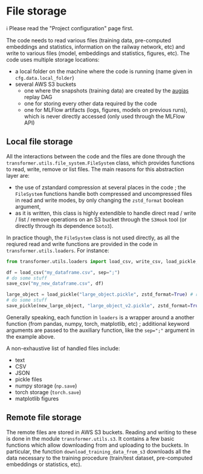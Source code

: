 # File storage

ℹ️ Please read the "Project configuration" page first.

The code needs to read various files (training data, pre-computed embeddings and statistics, information on the railway network, etc) and write to various files (model, embeddings and statistics, figures, etc). The code uses multiple storage locations:
- a local folder on the machine where the code is running (name given in `cfg.data.local_folder`)
- several AWS S3 buckets
  - one where the snapshots (training data) are created by the [augias](https://gitlab.com/osrdata/services/augias/) replay DAG
  - one for storing every other data required by the code
  - one for MLFlow artifacts (logs, figures, models on previous runs), which is never directly accessed (only used through the MLFlow API)

## Local file storage

All the interactions between the code and the files are done through the `transformer.utils.file_system.FileSystem` class, which provides functions to read, write, remove or list files. The main reasons for this abstraction layer are:
- the use of zstandard compression at several places in the code ; the `FileSystem` functions handle both compressed and uncompressed files in read and write modes, by only changing the `zstd_format` boolean argument,
- as it is written, this class is highly extendible to handle direct read / write / list / remove operations on an S3 bucket through the `S3Hook` tool (or directly through its dependence `boto3`).

In practice though, the `FileSystem` class is not used directly, as all the reqiured read and write functions are provided in the code in `transformer.utils.loaders`. For instance:

```python
from transformer.utils.loaders import load_csv, write_csv, load_pickle, write_pickle

df = load_csv("my_dataframe.csv", sep=";")
# do some stuff
save_csv("my_new_dataframe.csv", df)

large_object = load_pickle("large_object.pickle", zstd_format=True) # read zstandard compressed files
# do some stuff
save_pickle(new_large_object, "large_object_v2.pickle", zstd_format=True) # write with zstandard
```

Generally speaking, each function in `loaders` is a wrapper around a another function (from pandas, numpy, torch, matplotlib, etc) ; additional keyword arguments are passed to the auxiliary function, like the `sep=";"` argument in the example above. 

A non-exhaustive list of handled files include:
- text
- CSV
- JSON
- pickle files
- numpy storage (`np.save`)
- torch storage (`torch.save`)
- matplotlib figures

## Remote file storage

The remote files are stored in AWS S3 buckets. Reading and writing to these is done in the module `transformer.utils.s3`. It contains a few basic functions which allow downloading from and uploading to the buckets. In particular, the function `download_training_data_from_s3` downloads all the data necessary to the training procedure (train/test dataset, pre-computed embeddings or statistics, etc).
